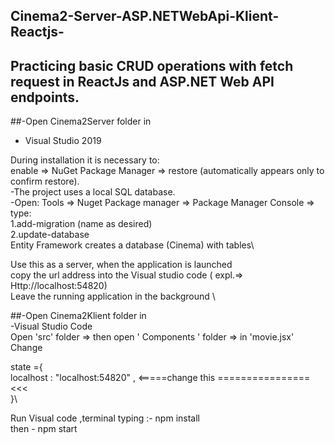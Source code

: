 ## Cinema2-Server-ASP.NETWebApi-Klient-Reactjs-
## Practicing basic CRUD operations with fetch request in ReactJs and ASP.NET Web API  endpoints.

##-Open Cinema2Server  folder in
- Visual Studio 2019


During installation it is necessary to:\
enable => NuGet Package Manager => restore (automatically appears only to confirm restore).\
-The project uses a local SQL database.\
-Open: Tools => Nuget Package manager => Package Manager Console => type:\
1.add-migration (name as desired)\
2.update-database\
Entity Framework creates a database (Cinema) with tables\

Use this  as a server, when the application is launched\
copy the url address into the Visual studio code  ( expl.=>  Http://localhost:54820)\
Leave the running application in the background \                                             
                                                                                              
##-Open   Cinema2Klient  folder in                                                           
-Visual Studio Code                                                                          
Open 'src'  folder    => then open ' Components ' folder  =>  in   'movie.jsx'  Change      
                                                                                              
state ={                                                                                      
     localhost   : "localhost:54820" , <=====change this  ================<<<                                              
     }\
     
 Run  Visual code ,terminal typing  :- npm install    
                           then     -  npm start   
 
 
